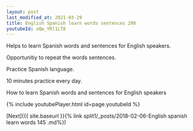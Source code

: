 ```yaml
---
layout: post
last_modified_at: 2021-03-29
title: English Spanish learn words sentences 290 
youtubeId: oQw_YRl1LT8
---
```

 
 
Helps to learn Spanish words and sentences for English speakers.

Opportunitiy to repeat the words sentences. 

Practice Spanish language. 
 
10 minutes practice every day. 
 
How to learn Spanish words and sentences for English speakers 
 
{% include youtubePlayer.html id=page.youtubeId %}
 
 
[Next]({{ site.baseurl }}{% link  split1/_posts/2018-02-06-English spanish learn words 145 .md%})
 
